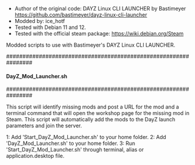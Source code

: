 - Author of the original code: DAYZ Linux CLI LAUNCHER by Bastimeyer https://github.com/bastimeyer/dayz-linux-cli-launcher
- Modded by: ice_hotf
- Tested with Debian 11 and 12.
- Tested with the official steam package: https://wiki.debian.org/Steam

Modded scripts to use with Bastimeyer's DAYZ Linux CLI LAUNCHER.


################################################################
####                 DayZ_Mod_Launcher.sh                   ####
################################################################

This script will identify missing mods and post a URL for the mod and a terminal command that will open the workshop page for the missing mod in Steam.
This script will automatically add the mods to the DayZ launch parameters and join the server.

1: Add 'Start_DayZ_Mod_Launcher.sh' to your home folder.
2: Add 'DayZ_Mod_Launcher.sh' to your home folder.
3: Run 'Start_DayZ_Mod_Launcher.sh' through terminal, alias or application.desktop file.

